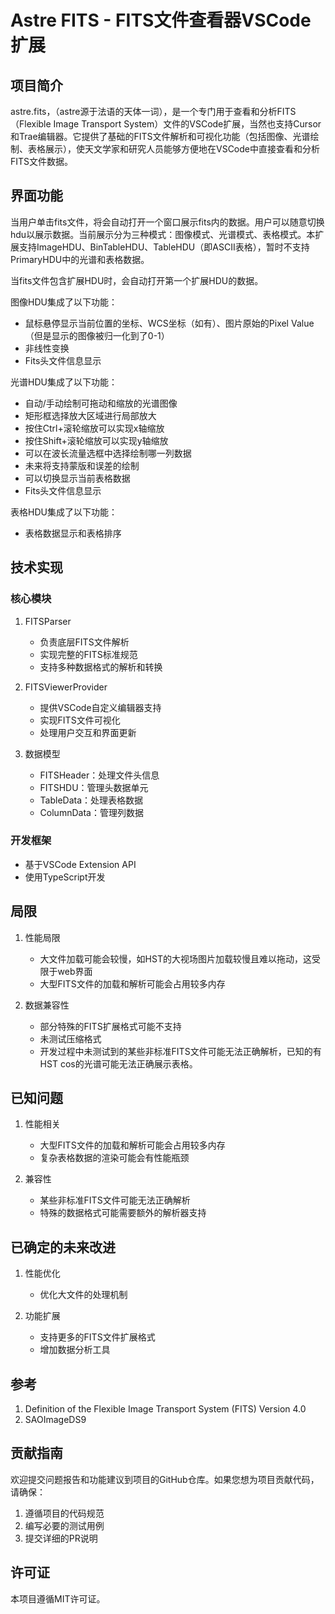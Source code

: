 # Astre FITS - FITS文件查看器VSCode扩展

## 项目简介

astre.fits，（astre源于法语的天体一词），是一个专门用于查看和分析FITS（Flexible Image Transport System）文件的VSCode扩展，当然也支持Cursor和Trae编辑器。它提供了基础的FITS文件解析和可视化功能（包括图像、光谱绘制、表格展示），使天文学家和研究人员能够方便地在VSCode中直接查看和分析FITS文件数据。

## 界面功能

当用户单击fits文件，将会自动打开一个窗口展示fits内的数据。用户可以随意切换hdu以展示数据。当前展示分为三种模式：图像模式、光谱模式、表格模式。本扩展支持ImageHDU、BinTableHDU、TableHDU（即ASCII表格），暂时不支持PrimaryHDU中的光谱和表格数据。

当fits文件包含扩展HDU时，会自动打开第一个扩展HDU的数据。

图像HDU集成了以下功能：
- 鼠标悬停显示当前位置的坐标、WCS坐标（如有）、图片原始的Pixel Value（但是显示的图像被归一化到了0-1）
- 非线性变换
- Fits头文件信息显示

光谱HDU集成了以下功能：
- 自动/手动绘制可拖动和缩放的光谱图像
- 矩形框选择放大区域进行局部放大
- 按住Ctrl+滚轮缩放可以实现x轴缩放
- 按住Shift+滚轮缩放可以实现y轴缩放
- 可以在波长流量选框中选择绘制哪一列数据
- 未来将支持蒙版和误差的绘制
- 可以切换显示当前表格数据
- Fits头文件信息显示

表格HDU集成了以下功能：
- 表格数据显示和表格排序

## 技术实现

### 核心模块

1. FITSParser
   - 负责底层FITS文件解析
   - 实现完整的FITS标准规范
   - 支持多种数据格式的解析和转换

2. FITSViewerProvider
   - 提供VSCode自定义编辑器支持
   - 实现FITS文件可视化
   - 处理用户交互和界面更新

3. 数据模型
   - FITSHeader：处理文件头信息
   - FITSHDU：管理头数据单元
   - TableData：处理表格数据
   - ColumnData：管理列数据

### 开发框架
   - 基于VSCode Extension API
   - 使用TypeScript开发

## 局限

1. 性能局限
   - 大文件加载可能会较慢，如HST的大视场图片加载较慢且难以拖动，这受限于web界面
   - 大型FITS文件的加载和解析可能会占用较多内存

2. 数据兼容性
   - 部分特殊的FITS扩展格式可能不支持
   - 未测试压缩格式
   - 开发过程中未测试到的某些非标准FITS文件可能无法正确解析，已知的有HST cos的光谱可能无法正确展示表格。

## 已知问题

1. 性能相关
   - 大型FITS文件的加载和解析可能会占用较多内存
   - 复杂表格数据的渲染可能会有性能瓶颈

2. 兼容性
   - 某些非标准FITS文件可能无法正确解析
   - 特殊的数据格式可能需要额外的解析器支持

## 已确定的未来改进

1. 性能优化
   - 优化大文件的处理机制

2. 功能扩展
   - 支持更多的FITS文件扩展格式
   - 增加数据分析工具

## 参考

1. Definition of the Flexible Image Transport System  (FITS) Version 4.0
2. SAOImageDS9

## 贡献指南

欢迎提交问题报告和功能建议到项目的GitHub仓库。如果您想为项目贡献代码，请确保：

1. 遵循项目的代码规范
2. 编写必要的测试用例
3. 提交详细的PR说明

## 许可证

本项目遵循MIT许可证。 


